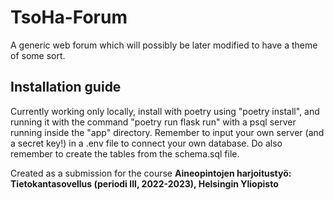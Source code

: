 # TsoHa-Forum

A generic web forum which will possibly be later modified to have a theme of some sort.

## Installation guide

Currently working only locally, install with poetry using "poetry install", and running it with the command "poetry run flask run" with a psql server running inside the "app" directory. Remember to input your own server (and a secret key!) in a .env file to connect your own database. Do also remember to create the tables from the schema.sql file.




Created as a submission for the course **Aineopintojen harjoitustyö: Tietokantasovellus (periodi III, 2022-2023), Helsingin Yliopisto**
